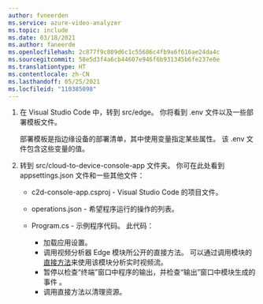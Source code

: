 ```yaml
---
author: fvneerden
ms.service: azure-video-analyzer
ms.topic: include
ms.date: 03/18/2021
ms.author: faneerde
ms.openlocfilehash: 2c877f9c809d6c1c55686c4fb9a6f616ae24da4c
ms.sourcegitcommit: 58e5d3f4a6cb44607e946f6b931345b6fe237e0e
ms.translationtype: HT
ms.contentlocale: zh-CN
ms.lasthandoff: 05/25/2021
ms.locfileid: "110385098"
---
```

1. 在 Visual Studio Code 中，转到 src/edge。 你将看到 .env 文件以及一些部署模板文件。

    部署模板是指边缘设备的部署清单，其中使用变量指定某些属性。 该 .env 文件包含这些变量的值。
1. 转到 src/cloud-to-device-console-app 文件夹。 你可在此处看到 appsettings.json 文件和一些其他文件：

    * c2d-console-app.csproj - Visual Studio Code 的项目文件。
    * operations.json - 希望程序运行的操作的列表。
    * Program.cs - 示例程序代码。 此代码：

      * 加载应用设置。
      * 调用视频分析器 Edge 模块所公开的直接方法。 可以通过调用模块的[直接方法](../../../direct-methods.md)来使用该模块分析实时视频流。
      * 暂停以检查“终端”窗口中程序的输出，并检查“输出”窗口中模块生成的事件 。
      * 调用直接方法以清理资源。
